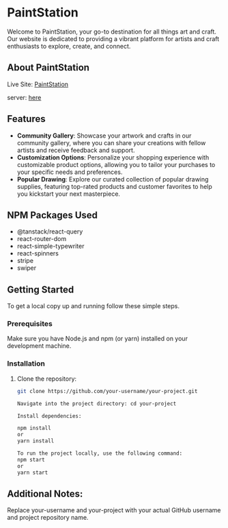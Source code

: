 # PaintStation

Welcome to PaintStation, your go-to destination for all things art and craft. Our website is dedicated to providing a vibrant platform for artists and craft enthusiasts to explore, create, and connect.


## About PaintStation 

Live Site: [PaintStation](https://iridescent-stardust-70d638.netlify.app)

server: [here](https://github.com/Mdafsarx/ph-10-as-server)


## Features

- **Community Gallery**: Showcase your artwork and crafts in our community gallery, where you can share your creations with fellow artists and receive feedback and support.
- **Customization Options**: Personalize your shopping experience with customizable product options, allowing you to tailor your purchases to your specific needs and preferences.
- **Popular Drawing**: Explore our curated collection of popular drawing supplies, featuring top-rated products and customer favorites to help you kickstart your next masterpiece.




## NPM Packages Used
- @tanstack/react-query
- react-router-dom
- react-simple-typewriter
- react-spinners
- stripe
- swiper

## Getting Started

To get a local copy up and running follow these simple steps.

### Prerequisites

Make sure you have Node.js and npm (or yarn) installed on your development machine.

### Installation

1. Clone the repository:
   ```sh
   git clone https://github.com/your-username/your-project.git
   
   Navigate into the project directory: cd your-project

   Install dependencies:
   
   npm install
   or
   yarn install

   To run the project locally, use the following command:
   npm start
   or
   yarn start

##  Additional Notes:
Replace your-username and your-project with your actual GitHub username and project repository name.

